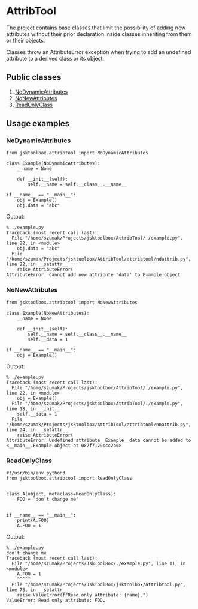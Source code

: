 # AttribTool

The project contains base classes that limit the possibility of adding new attributes without their prior declaration inside classes inheriting from them or their objects.

Classes throw an AttributeError exception when trying to add an undefined attribute to a derived class or its object.

## Public classes
1. [NoDynamicAttributes](https://github.com/Szumak75/JskToolBox/blob/1.0.12/docs/AttribTool.md#nodynamicattributes)
1. [NoNewAttributes](https://github.com/Szumak75/JskToolBox/blob/1.0.12/docs/AttribTool.md#nonewattributes)
1. [ReadOnlyClass](https://github.com/Szumak75/JskToolBox/blob/1.0.12/docs/AttribTool.md#readonlyclass)

## Usage examples

### NoDynamicAttributes
```
from jsktoolbox.attribtool import NoDynamicAttributes

class Example(NoDynamicAttributes):
    __name = None

    def __init__(self):
        self.__name = self.__class__.__name__

if __name__ == "__main__":
    obj = Example()
    obj.data = "abc"
```

Output:
```
% ./example.py
Traceback (most recent call last):
  File "/home/szumak/Projects/jsktoolbox/AttribTool/./example.py", line 22, in <module>
    obj.data = "abc"
  File "/home/szumak/Projects/jsktoolbox/AttribTool/attribtool/ndattrib.py", line 22, in __setattr__
    raise AttributeError(
AttributeError: Cannot add new attribute 'data' to Example object
```

### NoNewAttributes
```
from jsktoolbox.attribtool import NoNewAttributes

class Example(NoNewAttributes):
    __name = None

    def __init__(self):
        self.__name = self.__class__.__name__
        self.__data = 1

if __name__ == "__main__":
    obj = Example()
```

Output:
```
% ./example.py
Traceback (most recent call last):
  File "/home/szumak/Projects/jsktoolbox/AttribTool/./example.py", line 22, in <module>
    obj = Example()
  File "/home/szumak/Projects/jsktoolbox/AttribTool/./example.py", line 18, in __init__
    self.__data = 1
  File "/home/szumak/Projects/jsktoolbox/AttribTool/attribtool/nnattrib.py", line 24, in __setattr__
    raise AttributeError(
AttributeError: Undefined attribute _Example__data cannot be added to <__main__.Example object at 0x7f7129ccc2b0>
```

### ReadOnlyClass
```
#!/usr/bin/env python3
from jsktoolbox.attribtool import ReadOnlyClass


class A(object, metaclass=ReadOnlyClass):
    FOO = "don't change me"


if __name__ == "__main__":
    print(A.FOO)
    A.FOO = 1
```

Output:
```
% ./example.py
don't change me
Traceback (most recent call last):
  File "/home/szumak/Projects/JskToolBox/./example.py", line 11, in <module>
    A.FOO = 1
    ^^^^^
  File "/home/szumak/Projects/JskToolBox/jsktoolbox/attribtool.py", line 78, in __setattr__
    raise ValueError(f"Read only attribute: {name}.")
ValueError: Read only attribute: FOO.
```
